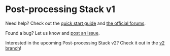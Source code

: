 # Post-processing Stack v1

Need help? Check out the [quick start guide](https://github.com/Unity-Technologies/PostProcessing/wiki) and [the official forums](https://forum.unity3d.com/forums/image-effects.96/).

Found a bug? Let us know and [post an issue](https://github.com/Unity-Technologies/PostProcessing/issues).

Interested in the upcoming Post-processing Stack v2? Check it out in the [v2 branch](https://github.com/Unity-Technologies/PostProcessing/tree/v2)!
